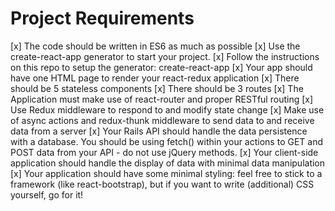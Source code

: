# Project Requirements

[x] The code should be written in ES6 as much as possible
[x] Use the create-react-app generator to start your project.
[x] Follow the instructions on this repo to setup the generator: create-react-app
[x] Your app should have one HTML page to render your react-redux application
[x] There should be 5 stateless components
[x] There should be 3 routes
[x] The Application must make use of react-router and proper RESTful routing
[x] Use Redux middleware to respond to and modify state change
[x] Make use of async actions and redux-thunk middleware to send data to and receive data from a server
[x] Your Rails API should handle the data persistence with a database. You should be using fetch() within your actions to GET and POST data from your API - do not use jQuery methods.
[x] Your client-side application should handle the display of data with minimal data manipulation
[x] Your application should have some minimal styling: feel free to stick to a framework (like react-bootstrap), but if you want to write (additional) CSS yourself, go for it!
